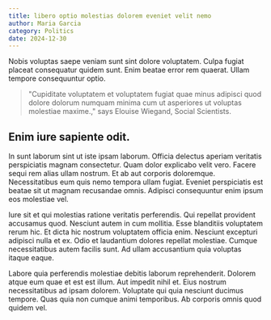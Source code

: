 ```yaml
---
title: libero optio molestias dolorem eveniet velit nemo
author: Maria Garcia
category: Politics
date: 2024-12-30
---
```


Nobis voluptas saepe veniam sunt sint dolore voluptatem. Culpa fugiat placeat consequatur quidem sunt. Enim beatae error rem quaerat. Ullam tempore consequuntur optio.

> "Cupiditate voluptatem et voluptatem fugiat quae minus adipisci quod dolore dolorum numquam minima cum ut asperiores ut voluptas molestiae maxime.," says Elouise Wiegand, Social Scientists.

## Enim iure sapiente odit.

In sunt laborum sint ut iste ipsam laborum. Officia delectus aperiam veritatis perspiciatis magnam consectetur. Quam dolor explicabo velit vero. Facere sequi rem alias ullam nostrum. Et ab aut corporis doloremque. Necessitatibus eum quis nemo tempora ullam fugiat. Eveniet perspiciatis est beatae sit ut magnam recusandae omnis. Adipisci consequuntur enim ipsum eos molestiae vel.

Iure sit et qui molestias ratione veritatis perferendis. Qui repellat provident accusamus quod. Nesciunt autem in cum mollitia. Esse blanditiis voluptatem rerum hic. Et dicta hic nostrum voluptatem officia enim. Nesciunt excepturi adipisci nulla et ex. Odio et laudantium dolores repellat molestiae. Cumque necessitatibus autem facilis sunt. Ad ullam accusantium quia voluptas itaque eaque.

Labore quia perferendis molestiae debitis laborum reprehenderit. Dolorem atque eum quae et est est illum. Aut impedit nihil et. Eius nostrum necessitatibus ad ipsam dolorem. Voluptate qui quia nesciunt ducimus tempore. Quas quia non cumque animi temporibus. Ab corporis omnis quod quidem vel.